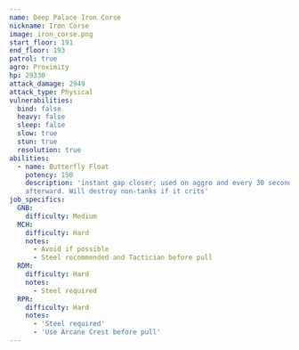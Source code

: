 ```yaml
---
name: Deep Palace Iron Corse
nickname: Iron Corse
image: iron_corse.png
start_floor: 191
end_floor: 193
patrol: true
agro: Proximity
hp: 29330
attack_damage: 2949
attack_type: Physical
vulnerabilities:
  bind: false
  heavy: false
  sleep: false
  slow: true
  stun: true
  resolution: true
abilities:
  - name: Butterfly Float
    potency: 150
    description: 'instant gap closer; used on aggro and every 30 seconds
    afterward. Will destroy non-tanks if it crits'
job_specifics:
  GNB:
    difficulty: Medium
  MCH:
    difficulty: Hard
    notes:
      - Avoid if possible
      - Steel recommended and Tactician before pull
  RDM:
    difficulty: Hard
    notes:
      - Steel required
  RPR:
    difficulty: Hard
    notes:
      - 'Steel required'
      - 'Use Arcane Crest before pull'
---
```

